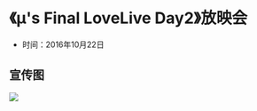 # 《μ's Final LoveLive Day2》 ​​​放映会

- 时间：2016年10月22日

## 宣传图

![](/activity/2016/anime-screening/image.jpg)